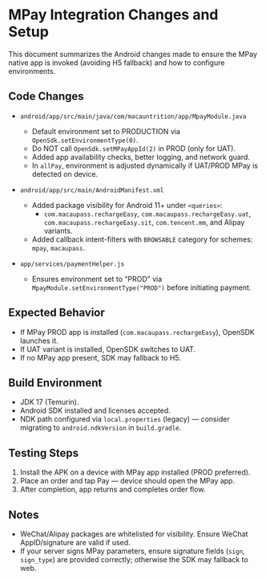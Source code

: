 # MPay Integration Changes and Setup

This document summarizes the Android changes made to ensure the MPay native app is invoked (avoiding H5 fallback) and how to configure environments.

## Code Changes

- `android/app/src/main/java/com/macauntrition/app/MpayModule.java`
  - Default environment set to PRODUCTION via `OpenSdk.setEnvironmentType(0)`.
  - Do NOT call `OpenSdk.setMPayAppId(2)` in PROD (only for UAT).
  - Added app availability checks, better logging, and network guard.
  - In `allPay`, environment is adjusted dynamically if UAT/PROD MPay is detected on device.

- `android/app/src/main/AndroidManifest.xml`
  - Added package visibility for Android 11+ under `<queries>`:
    - `com.macaupass.rechargeEasy`, `com.macaupass.rechargeEasy.uat`, `com.macaupass.rechargeEasy.sit`, `com.tencent.mm`, and Alipay variants.
  - Added callback intent-filters with `BROWSABLE` category for schemes: `mpay`, `macaupass`.

- `app/services/paymentHelper.js`
  - Ensures environment set to "PROD" via `MpayModule.setEnvironmentType("PROD")` before initiating payment.

## Expected Behavior
- If MPay PROD app is installed (`com.macaupass.rechargeEasy`), OpenSDK launches it.
- If UAT variant is installed, OpenSDK switches to UAT.
- If no MPay app present, SDK may fallback to H5.

## Build Environment
- JDK 17 (Temurin).
- Android SDK installed and licenses accepted.
- NDK path configured via `local.properties` (legacy) — consider migrating to `android.ndkVersion` in `build.gradle`.

## Testing Steps
1. Install the APK on a device with MPay app installed (PROD preferred).
2. Place an order and tap Pay — device should open the MPay app.
3. After completion, app returns and completes order flow.

## Notes
- WeChat/Alipay packages are whitelisted for visibility. Ensure WeChat AppID/signature are valid if used.
- If your server signs MPay parameters, ensure signature fields (`sign`, `sign_type`) are provided correctly; otherwise the SDK may fallback to web.
